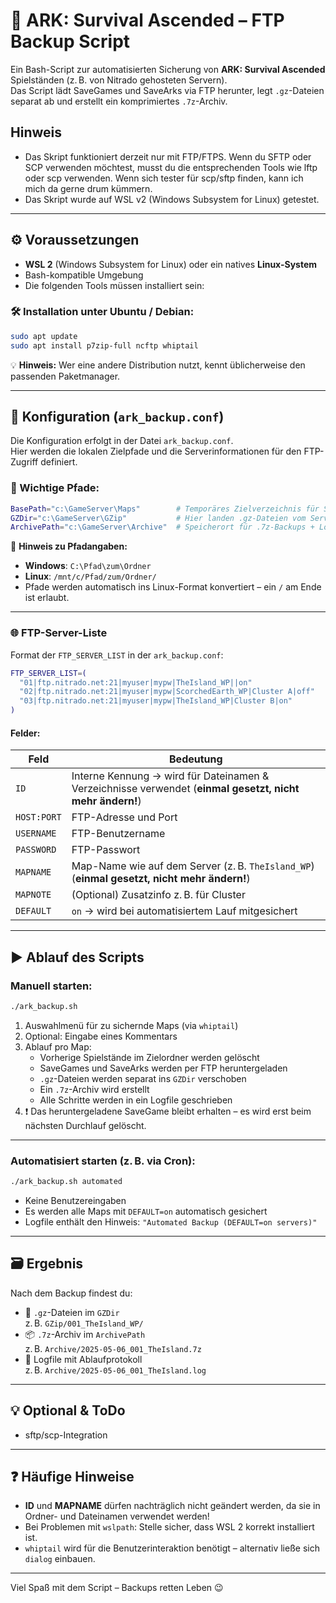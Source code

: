 # 🧬 ARK: Survival Ascended – FTP Backup Script

Ein Bash-Script zur automatisierten Sicherung von **ARK: Survival Ascended** Spielständen (z. B. von Nitrado gehosteten Servern).  
Das Script lädt SaveGames und SaveArks via FTP herunter, legt `.gz`-Dateien separat ab und erstellt ein komprimiertes `.7z`-Archiv.

## Hinweis
- Das Skript funktioniert derzeit nur mit FTP/FTPS. Wenn du SFTP oder SCP verwenden möchtest, musst du die entsprechenden Tools wie lftp oder scp verwenden. Wenn sich tester für scp/sftp finden, kann ich mich da gerne drum kümmern.
- Das Skript wurde auf WSL v2 (Windows Subsystem for Linux) getestet.
---

## ⚙️ Voraussetzungen

- **WSL 2** (Windows Subsystem for Linux) oder ein natives **Linux-System**
- Bash-kompatible Umgebung
- Die folgenden Tools müssen installiert sein:

### 🛠️ Installation unter Ubuntu / Debian:

```bash
sudo apt update
sudo apt install p7zip-full ncftp whiptail
```

💡 **Hinweis:** Wer eine andere Distribution nutzt, kennt üblicherweise den passenden Paketmanager.

---

## 📁 Konfiguration (`ark_backup.conf`)

Die Konfiguration erfolgt in der Datei `ark_backup.conf`.  
Hier werden die lokalen Zielpfade und die Serverinformationen für den FTP-Zugriff definiert.

### 🔧 Wichtige Pfade:

```bash
BasePath="c:\GameServer\Maps"        # Temporäres Zielverzeichnis für Spielstände
GZDir="c:\GameServer\GZip"           # Hier landen .gz-Dateien vom Server
ArchivePath="c:\GameServer\Archive"  # Speicherort für .7z-Backups + Logfiles
```

📌 **Hinweis zu Pfadangaben:**
- **Windows**: `C:\Pfad\zum\Ordner`
- **Linux**: `/mnt/c/Pfad/zum/Ordner/`
- Pfade werden automatisch ins Linux-Format konvertiert – ein `/` am Ende ist erlaubt.

---

### 🌐 FTP-Server-Liste

Format der `FTP_SERVER_LIST` in der `ark_backup.conf`:

```bash
FTP_SERVER_LIST=(
  "01|ftp.nitrado.net:21|myuser|mypw|TheIsland_WP||on"
  "02|ftp.nitrado.net:21|myuser|mypw|ScorchedEarth_WP|Cluster A|off"
  "03|ftp.nitrado.net:21|myuser|mypw|TheIsland_WP|Cluster B|on"
)
```

#### Felder:

| Feld         | Bedeutung |
|--------------|-----------|
| `ID`         | Interne Kennung → wird für Dateinamen & Verzeichnisse verwendet (**einmal gesetzt, nicht mehr ändern!**) |
| `HOST:PORT`  | FTP-Adresse und Port |
| `USERNAME`   | FTP-Benutzername |
| `PASSWORD`   | FTP-Passwort |
| `MAPNAME`    | Map-Name wie auf dem Server (z. B. `TheIsland_WP`) (**einmal gesetzt, nicht mehr ändern!**) |
| `MAPNOTE`    | (Optional) Zusatzinfo z. B. für Cluster |
| `DEFAULT`    | `on` → wird bei automatisiertem Lauf mitgesichert |

---

## ▶️ Ablauf des Scripts

### Manuell starten:

```bash
./ark_backup.sh
```

1. Auswahlmenü für zu sichernde Maps (via `whiptail`)
2. Optional: Eingabe eines Kommentars
3. Ablauf pro Map:
   - Vorherige Spielstände im Zielordner werden gelöscht
   - SaveGames und SaveArks werden per FTP heruntergeladen
   - `.gz`-Dateien werden separat ins `GZDir` verschoben
   - Ein `.7z`-Archiv wird erstellt
   - Alle Schritte werden in ein Logfile geschrieben
4. ❗ Das heruntergeladene SaveGame bleibt erhalten – es wird erst beim nächsten Durchlauf gelöscht.

---

### Automatisiert starten (z. B. via Cron):

```bash
./ark_backup.sh automated
```

- Keine Benutzereingaben
- Es werden alle Maps mit `DEFAULT=on` automatisch gesichert
- Logfile enthält den Hinweis: `"Automated Backup (DEFAULT=on servers)"`

---

## 🗃️ Ergebnis

Nach dem Backup findest du:

- 🧩 `.gz`-Dateien im `GZDir`  
  z. B. `GZip/001_TheIsland_WP/`
- 📦 `.7z`-Archiv im `ArchivePath`  
  z. B. `Archive/2025-05-06_001_TheIsland.7z`
- 📄 Logfile mit Ablaufprotokoll  
  z. B. `Archive/2025-05-06_001_TheIsland.log`

---

## 💡 Optional & ToDo

- sftp/scp-Integration

---

## ❓ Häufige Hinweise

- **ID** und **MAPNAME** dürfen nachträglich nicht geändert werden, da sie in Ordner- und Dateinamen verwendet werden!
- Bei Problemen mit `wslpath`: Stelle sicher, dass WSL 2 korrekt installiert ist.
- `whiptail` wird für die Benutzerinteraktion benötigt – alternativ ließe sich `dialog` einbauen.

---

Viel Spaß mit dem Script – Backups retten Leben 😉
